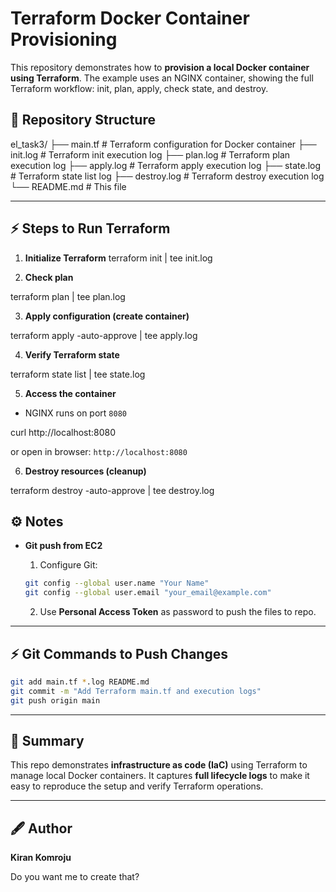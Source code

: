 # Terraform Docker Container Provisioning

This repository demonstrates how to **provision a local Docker container using Terraform**. The example uses an NGINX container, showing the full Terraform workflow: init, plan, apply, check state, and destroy.

## 📂 Repository Structure

el_task3/
├── main.tf          # Terraform configuration for Docker container
├── init.log         # Terraform init execution log
├── plan.log         # Terraform plan execution log
├── apply.log        # Terraform apply execution log
├── state.log        # Terraform state list log
├── destroy.log      # Terraform destroy execution log
└── README.md        # This file

---

## ⚡ Steps to Run Terraform

1. **Initialize Terraform**
terraform init | tee init.log

2. **Check plan**

terraform plan | tee plan.log

3. **Apply configuration (create container)**

terraform apply -auto-approve | tee apply.log

4. **Verify Terraform state**

terraform state list | tee state.log

5. **Access the container**

* NGINX runs on port `8080`

curl http://localhost:8080

or open in browser: `http://localhost:8080`

6. **Destroy resources (cleanup)**

terraform destroy -auto-approve | tee destroy.log

## ⚙️ Notes

* **Git push from EC2**

  1. Configure Git:

  ```bash
  git config --global user.name "Your Name"
  git config --global user.email "your_email@example.com"
  ```

  2. Use **Personal Access Token** as password to push the files to repo.

---

## ⚡ Git Commands to Push Changes

```bash
git add main.tf *.log README.md
git commit -m "Add Terraform main.tf and execution logs"
git push origin main
```

---

## 🎯 Summary

This repo demonstrates **infrastructure as code (IaC)** using Terraform to manage local Docker containers. It captures **full lifecycle logs** to make it easy to reproduce the setup and verify Terraform operations.

---

## 🖋 Author

**Kiran Komroju**


Do you want me to create that?
```
